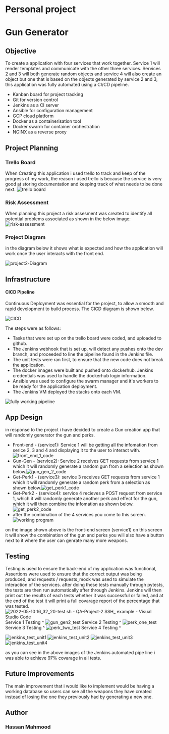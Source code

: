 # Personal project
# Gun Generator
## Objective
To create a application with four services that work together. Service 1 will render templates and communicate with the other three services. Services 2 and 3 will both generate random objects and service 4 will also create an object but one that is based on the objects generated by service 2 and 3, this application was fully automated using a CI/CD pipeline.
* Kanban board for project tracking
* Git for version control
* Jenkins as a CI server
* Ansible for configuration management
* GCP cloud platform
* Docker as a containerisation tool
* Docker swarm for container orchestration
* NGINX as a reverse proxy

## Project Planning
### Trello Board
When Creating this application i used trello to track and keep of the progress of my work, the reason i used trello is because the service is very good at storing documentation and keeping track of what needs to be done next.
![trello board](https://user-images.githubusercontent.com/101265381/168577011-e9d2b066-9116-45eb-8f4f-68a13368c578.png)
### Risk Assessment
When planning this project a risk assesment was created to identify all potential problems associated as shown in the below image:
![risk-assessment](https://user-images.githubusercontent.com/101265381/168581340-53c8cac7-a992-4620-9406-181625a6e191.png)
### Project Diagram
in the diagram below it shows what is expected and how the application will work once the user interacts with the front end.

![project2-Diagram](https://user-images.githubusercontent.com/101265381/168583455-c51c320b-0451-45c2-a65d-2f202b947cc1.png)

## Infrastructure
#### CICD Pipeline
Continuous Deployment was essential for the project, to allow a smooth and rapid development to build process. The CICD diagram is shown below.

![CICD](https://user-images.githubusercontent.com/101265381/168599502-1ac7f3d4-f179-4945-a3c0-5e717566fc4c.png)

The steps were as follows:

* Tasks that were set up on the trello board were coded, and uploaded to github.
* The Jenkins webhook that is set up, will detect any pushes onto the dev branch, and proceeded to line the pipeline found in the Jenkins file.
* The unit tests were ran first, to ensure that the new code does not break the application.
* The docker images were built and pushed onto dockerhub. Jenkins credentials was used to handle the dockerhub login information.
* Ansible was used to configure the swarm manager and it's workers to be ready for the application deployment.
* The Jenkins VM deployed the stacks onto each VM.

![fully working pipeline](https://user-images.githubusercontent.com/101265381/168599038-82b73ee4-4596-44cf-b394-1386184cb5e4.png)


## App Design
in response to the project i have decided to create a Gun creation app that will randomly generator the gun and perks.

* Front-end - (service1): Service 1 will be getting all the infomation from serice 2, 3 and 4 and displaying it to the user to interact with.![front_end_1_code](https://user-images.githubusercontent.com/101265381/168585170-87d6cc2d-aaa3-4921-8f02-1d7d8130e10f.png)
* Gun-Gen - (service2): Service 2 receives GET requests from service 1 which it will randomly generate a random gun from a selection as shown below.![gun_gen_2_code](https://user-images.githubusercontent.com/101265381/168586024-7bcd2676-5128-435a-baae-1d5bdee9d282.png)
* Get-Perk1 - (service3): service 3 receives GET requests from service 1 which it will randomly generate a random perk from a selection as shown below.![get_perk1_code](https://user-images.githubusercontent.com/101265381/168586582-c91c1b3f-8096-4485-b2d4-5fac063b691c.png)
* Get-Perk2 - (service4): service 4 recieves a POST request from service 1, which it will randomly generate another perk and effect for the gun, which it will then combine the infomation as shown below.![get_perk2_code](https://user-images.githubusercontent.com/101265381/168587031-450f95ba-8489-4aa4-a78c-f4bc154d5c9e.png)
* after the combination of the 4 services you come to this screen.![working program](https://user-images.githubusercontent.com/101265381/168592519-cb0425fa-f1c8-4628-a31f-06a05e85bb08.png)

on the image shown above is the front-end screen (service1) on this screen it will show the combination of the gun and perks you will also have a button next to it where the user can genrate many more weapons.

## Testing
Testing is used to ensure the back-end of my application was functional, Assertions were used to ensure that the correct output was being produced, and requests / requests_mock was used to simulate the interaction of the services. after doing these tests manually through pytests, the tests are then run automatically after through Jenkins. Jenkins will then print out the results of each tests whether it was successful or failed, and at the end of the test it will print a full covarage report of the percentage that was tested.
![2022-05-10 16_32_20-test sh - QA-Project-2  SSH_ example  - Visual Studio Code](https://user-images.githubusercontent.com/101265381/168593503-7519eb50-4dce-494c-9a1b-245ec80a1e71.png)
Service 1 Testing ^
![gun_gen2_test](https://user-images.githubusercontent.com/101265381/168593545-ea63ab5c-cb59-472a-be3d-a9e8d1241b00.png)
Service 2 Testing ^
![perk_one_test](https://user-images.githubusercontent.com/101265381/168593611-76f71b0f-e1f2-4e60-b6e3-7873572478e3.png)
Service 3 Testing ^
![perk_two_test](https://user-images.githubusercontent.com/101265381/168593670-e930b8af-1d16-4f0c-9265-6f7b1860de9f.png)
Service 4 Testing ^

![jenkins_test_unit1](https://user-images.githubusercontent.com/101265381/168593821-72ac209f-29ff-464b-bbf7-2e62cdf586c7.png)
![jenkins_test_unit2](https://user-images.githubusercontent.com/101265381/168593842-ed4c3a7c-1c82-4ac4-95d3-64c9b7d175fe.png)
![jenkins_test_unit3](https://user-images.githubusercontent.com/101265381/168593850-3b943e76-3fea-4b3b-b5ff-73b9bb98357b.png)
![jenkins_test_unit4](https://user-images.githubusercontent.com/101265381/168593854-6f17425c-5b52-41be-aeea-a841c2d8d907.png)

as you can see in the above images of the Jenkins automated pipe line i was able to achieve 97% covarage in all tests.

## Future Improvements
The main improvement that i would like to implement would be having a working database so users can see all the weapons they have created instead of losing the one they previously had by generating a new one.
## Author
### Hassan Mahmood
